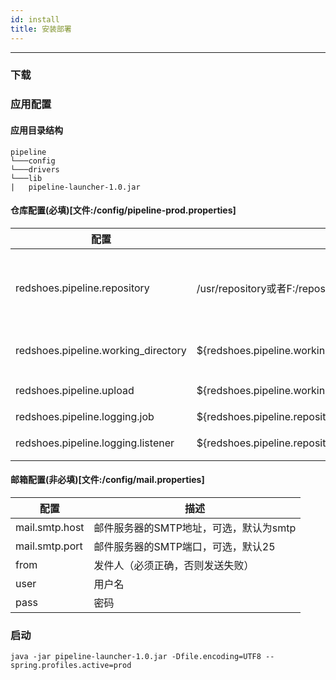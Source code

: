 ```yaml
---
id: install
title: 安装部署
---
```


---
### 下载

### 应用配置
#### 应用目录结构
```
pipeline   
└───config
└───drivers
└───lib
|   pipeline-launcher-1.0.jar
```

#### 仓库配置(必填)[文件:/config/pipeline-prod.properties]
| 配置         |   示例        |   描述        |
| ------------|------------| ----------- |
|redshoes.pipeline.repository|/usr/repository或者F:/repository|应用仓库根地址,必须使用绝对地址|
|redshoes.pipeline.working_directory|${redshoes.pipeline.working_directory}/uploaded/{1}|pipeline工作目录|
|redshoes.pipeline.upload|${redshoes.pipeline.working_directory}/uploaded/{1}|文件上传路径|
|redshoes.pipeline.logging.job|${redshoes.pipeline.repository}/logs/job/history/{0}/{1}_{0}.log|job日志|
|redshoes.pipeline.logging.listener|${redshoes.pipeline.repository}/logs/listener/listener_{0}.log|监听日志|

#### 邮箱配置(非必填)[文件:/config/mail.properties]
| 配置         |   描述        |
| ------------| ----------- |
|mail.smtp.host|邮件服务器的SMTP地址，可选，默认为smtp|
|mail.smtp.port|邮件服务器的SMTP端口，可选，默认25|
|from|发件人（必须正确，否则发送失败）|
|user|用户名|
|pass|密码|


### 启动
    java -jar pipeline-launcher-1.0.jar -Dfile.encoding=UTF8 --spring.profiles.active=prod

